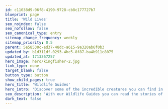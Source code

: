 ```yaml
---
id: c11038d9-06f8-4190-9728-cb8c177727b7
blueprint: page
title: 'Wild Lives'
seo_noindex: false
seo_nofollow: false
seo_canonical_type: entry
sitemap_change_frequency: weekly
sitemap_priority: 0.5
parent: 5e58530c-ed37-48dc-a615-9a320ab6f0b3
updated_by: b1d311df-0293-4bc5-8f87-ba4b911c8075
updated_at: 1713367257
hero_image: hero/kingfisher-2.jpg
link_type: none
target_blank: false
button_type: button
show_child_pages: true
hero_title: 'Wildlife Guides'
hero_intro: 'Discover some of the incredible creatures you can find in or near to the rivers. From wriggly eels to swooping eagles, this precious habitat is a home for an array of stunning wildlife.'
seo_description: 'With our Wildlife Guides you can read the stories of iconic species native to our local area.'
dark_text: false
---
```


